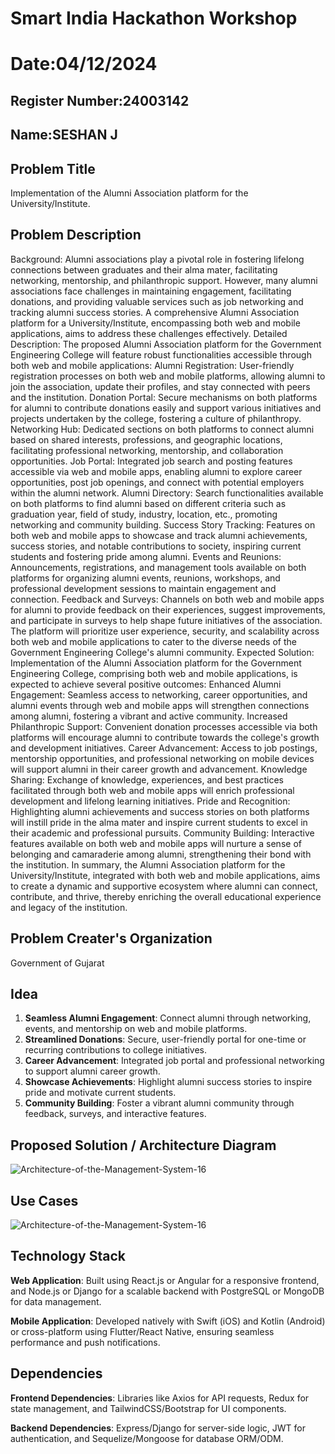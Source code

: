 # Smart India Hackathon Workshop
# Date:04/12/2024
## Register Number:24003142
## Name:SESHAN J
## Problem Title
Implementation of the Alumni Association platform for the University/Institute.
## Problem Description
Background: Alumni associations play a pivotal role in fostering lifelong connections between graduates and their alma mater, facilitating networking, mentorship, and philanthropic support. However, many alumni associations face challenges in maintaining engagement, facilitating donations, and providing valuable services such as job networking and tracking alumni success stories. A comprehensive Alumni Association platform for a University/Institute, encompassing both web and mobile applications, aims to address these challenges effectively. Detailed Description: The proposed Alumni Association platform for the Government Engineering College will feature robust functionalities accessible through both web and mobile applications: Alumni Registration: User-friendly registration processes on both web and mobile platforms, allowing alumni to join the association, update their profiles, and stay connected with peers and the institution. Donation Portal: Secure mechanisms on both platforms for alumni to contribute donations easily and support various initiatives and projects undertaken by the college, fostering a culture of philanthropy. Networking Hub: Dedicated sections on both platforms to connect alumni based on shared interests, professions, and geographic locations, facilitating professional networking, mentorship, and collaboration opportunities. Job Portal: Integrated job search and posting features accessible via web and mobile apps, enabling alumni to explore career opportunities, post job openings, and connect with potential employers within the alumni network. Alumni Directory: Search functionalities available on both platforms to find alumni based on different criteria such as graduation year, field of study, industry, location, etc., promoting networking and community building. Success Story Tracking: Features on both web and mobile apps to showcase and track alumni achievements, success stories, and notable contributions to society, inspiring current students and fostering pride among alumni. Events and Reunions: Announcements, registrations, and management tools available on both platforms for organizing alumni events, reunions, workshops, and professional development sessions to maintain engagement and connection. Feedback and Surveys: Channels on both web and mobile apps for alumni to provide feedback on their experiences, suggest improvements, and participate in surveys to help shape future initiatives of the association. The platform will prioritize user experience, security, and scalability across both web and mobile applications to cater to the diverse needs of the Government Engineering College's alumni community. Expected Solution: Implementation of the Alumni Association platform for the Government Engineering College, comprising both web and mobile applications, is expected to achieve several positive outcomes: Enhanced Alumni Engagement: Seamless access to networking, career opportunities, and alumni events through web and mobile apps will strengthen connections among alumni, fostering a vibrant and active community. Increased Philanthropic Support: Convenient donation processes accessible via both platforms will encourage alumni to contribute towards the college's growth and development initiatives. Career Advancement: Access to job postings, mentorship opportunities, and professional networking on mobile devices will support alumni in their career growth and advancement. Knowledge Sharing: Exchange of knowledge, experiences, and best practices facilitated through both web and mobile apps will enrich professional development and lifelong learning initiatives. Pride and Recognition: Highlighting alumni achievements and success stories on both platforms will instill pride in the alma mater and inspire current students to excel in their academic and professional pursuits. Community Building: Interactive features available on both web and mobile apps will nurture a sense of belonging and camaraderie among alumni, strengthening their bond with the institution. In summary, the Alumni Association platform for the University/Institute, integrated with both web and mobile applications, aims to create a dynamic and supportive ecosystem where alumni can connect, contribute, and thrive, thereby enriching the overall educational experience and legacy of the institution.
## Problem Creater's Organization
Government of Gujarat

## Idea
1. **Seamless Alumni Engagement**: Connect alumni through networking, events, and mentorship on web and mobile platforms.  
2. **Streamlined Donations**: Secure, user-friendly portal for one-time or recurring contributions to college initiatives.  
3. **Career Advancement**: Integrated job portal and professional networking to support alumni career growth.  
4. **Showcase Achievements**: Highlight alumni success stories to inspire pride and motivate current students.  
5. **Community Building**: Foster a vibrant alumni community through feedback, surveys, and interactive features.


## Proposed Solution / Architecture Diagram
![Architecture-of-the-Management-System-16](https://github.com/user-attachments/assets/47cf2f02-caa8-43ec-9a8c-d53fdc095e8a)



## Use Cases
![Architecture-of-the-Management-System-16](https://github.com/user-attachments/assets/603a7e1c-1caf-4d66-9b50-be99e23e8a8f)


## Technology Stack
**Web Application**: Built using React.js or Angular for a responsive frontend, and Node.js or Django for a scalable backend with PostgreSQL or MongoDB for data management.  

**Mobile Application**: Developed natively with Swift (iOS) and Kotlin (Android) or cross-platform using Flutter/React Native, ensuring seamless performance and push notifications.

## Dependencies
**Frontend Dependencies**: Libraries like Axios for API requests, Redux for state management, and TailwindCSS/Bootstrap for UI components.  

**Backend Dependencies**: Express/Django for server-side logic, JWT for authentication, and Sequelize/Mongoose for database ORM/ODM.
